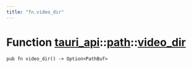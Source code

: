 ```yaml
---
title: "fn.video_dir"
---
```


# Function [tauri_api](/docs/api/rust/tauri_api/../index.html)::​[path](/docs/api/rust/tauri_api/index.html)::​[video_dir](/docs/api/rust/tauri_api/)

    pub fn video_dir() -> Option<PathBuf>

      